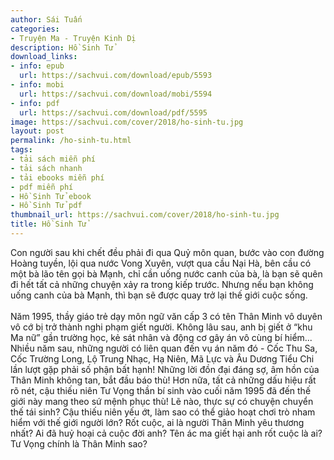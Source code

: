 ```yaml
---
author: Sái Tuấn
categories:
- Truyện Ma - Truyện Kinh Dị
description: Hồ Sinh Tử
download_links:
- info: epub
  url: https://sachvui.com/download/epub/5593
- info: mobi
  url: https://sachvui.com/download/mobi/5594
- info: pdf
  url: https://sachvui.com/download/pdf/5595
image: https://sachvui.com/cover/2018/ho-sinh-tu.jpg
layout: post
permalink: /ho-sinh-tu.html
tags:
- tải sách miễn phí
- tải sách nhanh
- tải ebooks miễn phí
- pdf miễn phí
- Hồ Sinh Tử ebook
- Hồ Sinh Tử pdf
thumbnail_url: https://sachvui.com/cover/2018/ho-sinh-tu.jpg
title: Hồ Sinh Tử
---
```


 <div class="item-desc text-justify"> <p>Con người sau khi chết đều phải đi qua Quỷ môn quan, bước vào con đường Hoàng tuyền, lội qua nước Vong Xuyên, vượt qua cầu Nại Hà, bên cầu có một bà lão tên gọi bà Mạnh, chỉ cần uống nước canh của bà, là bạn sẽ quên đi hết tất cả những chuyện xảy ra trong kiếp trước. Nhưng nếu bạn không uống canh của bà Mạnh, thì bạn sẽ được quay trở lại thế giới cuộc sống.<br><br>Năm 1995, thầy giáo trẻ dạy môn ngữ văn cấp 3 có tên Thân Minh vô duyên vô cớ bị trở thành nghi phạm giết người. Không lâu sau, anh bị giết ở “khu Ma nữ” gần trường học, kẻ sát nhân và động cơ gây án vô cùng bí hiểm... Nhiều năm sau, những người có liên quan đến vụ án năm đó - Cốc Thu Sa, Cốc Trường Long, Lộ Trung Nhạc, Hạ Niên, Mã Lực và Âu Dương Tiểu Chi lần lượt gặp phải số phận bất hạnh! Những lời đồn đại đáng sợ, âm hồn của Thân Minh không tan, bắt đầu báo thù! Hơn nữa, tất cả những dấu hiệu rất rõ nét, cậu thiếu niên Tư Vọng thần bí sinh vào cuối năm 1995 đã đến thế giới này mang theo sứ mệnh phục thù! Lẽ nào, thực sự có chuyện chuyển thế tái sinh? Cậu thiếu niên yếu ớt, làm sao có thể giảo hoạt chơi trò nham hiểm với thế giới người lớn? Rốt cuộc, ai là người Thân Minh yêu thương nhất? Ai đã huỷ hoại cả cuộc đời anh? Tên ác ma giết hại anh rốt cuộc là ai? Tư Vọng chính là Thân Minh sao?</p><p> </p> </div>